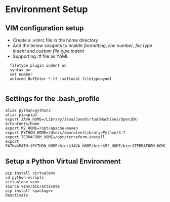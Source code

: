 # Environment Setup

## VIM configuration setup
* Create a .vimrc file in the home directory
* Add the below snippets to enable *formatting*, *line number*, *file type indent* and *custom file type indent*
* Supporting .tf file as YAML

```shell
  filetype plugin indent on
  syntax on
  set number
  autocmd BufEnter *.tf :setlocal filetype=yaml
  
```

## Settings for the .bash_profile
```shell
alias python=python3
alias pip=pip3
export JAVA_HOME=/Library/Java/JavaVirtualMachines/OpenJDK-8/Contents/Home
export M2_HOME=/opt/apache-maven
export PYTHON_HOME=/Users/smuralee/Library/Python/3.7
export TERRAFORM_HOME=/opt/terraform-install
export PATH=$PATH:$PYTHON_HOME/bin:$JAVA_HOME/bin:$M2_HOME/bin:$TERRAFORM_HOME

```

## Setup a Python Virtual Environment
```shell
pip install virtualenv
cd python-scripts
virtualenv venv
source venv/bin/activate
pip install <package>
deactivate
```
